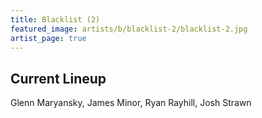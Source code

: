 ```yaml
---
title: Blacklist (2)
featured_image: artists/b/blacklist-2/blacklist-2.jpg
artist_page: true
---
```

## Current Lineup

Glenn Maryansky, James Minor, Ryan Rayhill, Josh Strawn

